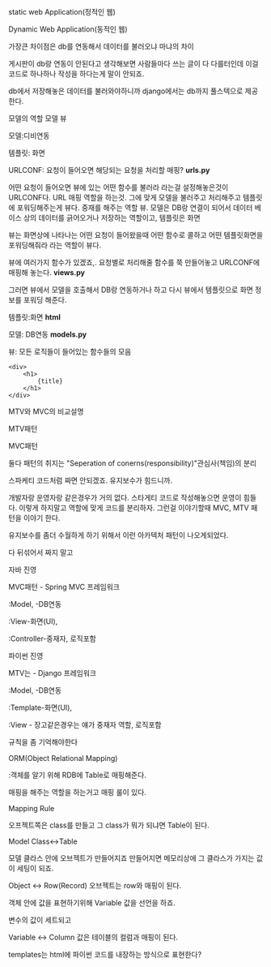 static web Application(정적인 웹)



Dynamic Web Application(동적인 웹)



가장큰 차이점은 db를 연동해서 데이터를 불러오냐 마냐의 차이

게시판이 db랑 연동이 안된다고 생각해보면 사람들마다 쓰는 글이 다 다를터인데 이걸 코드로 하나하나 작성을 하다는게 말이 안되죠.

db에서 저장해놓은 데이터를 불러와야하니까 django에서는 db까지 풀스텍으로 제공한다.

모델의 역할 모델 뷰

모델:디비연동

템플릿: 화면

URLCONF: 요청이 들어오면 해당되는 요청을 처리할 매핑? **urls.py**

어떤 요청이 들어오면 뷰에 있는 어떤 함수를 불러라 라는걸 설정해놓은것이 URLCONF다. URL 매핑 역할을 하는것. 그에 맞게 모델을 불러주고 처리해주고 템플릿에 포워딩해주는게 뷰다. 중재를 해주는 역할 뷰. 모델은 DB랑 연결이 되어서 데이터 베이스 상의 데이터를 긁어오거나 저장하는 역할이고, 템플릿은 화면

뷰는 화면상에 나타나는 어떤 요청이 들어왔을때 어떤 함수로 콜하고 어떤 템플릿화면을 포워딩해줘라 라는 역할이 뷰다. 

뷰에 여러가지 함수가 있겠죠,. 요청별로 처리해줄 함수를 쭉 만들어놓고 URLCONF에 매핑해 놓는다. **views.py**

그러면 뷰에서 모델을 호출해서 DB랑 연동하거나 하고 다시 뷰에서 템플릿으로 화면 정보를 포워딩 해준다.



템플릿:화면 **html**

모델: DB연동 **models.py**

뷰: 모든 로직들이 들어있는 함수들의 모음







<html>

<body>

	<div>
	    <h1>
	        {title}
	    </h1>
	</div>
</body>



MTV와 MVC의 비교설명

MTV패턴

MVC패턴



둘다 패턴의 취지는 "Seperation of conerns(responsibility)"관심사(책임)의 분리



스파케티 코드처럼 짜면 안되겠죠. 유지보수가 힘드니까.

개발자랑 운영자랑 같은경우가 거의 없다. 스타게티 코드로 작성해놓으면 운영이 힘들다. 이렇게 하지말고 역할에 맞게 코드를 분리하자. 그런걸 이야기할때 MVC, MTV 패턴을 이야기 한다. 



유지보수를 좀더 수월하게 하기 위해서 이런 아카텍처 패턴이 나오게되었다.



다 뒤섞어서 짜지 말고



자바 진영

MVC패턴 - Spring MVC 프레임워크

:Model, -DB연동

:View-화면(UI), 

:Controller-중재자, 로직포함



파이썬 진영

MTV는 - Django 프레임워크

:Model, -DB연동

:Template-화면(UI), 

:View - 장고같은경우는 얘가 중재자 역할, 로직포함



규칙을 좀 기억해야한다

ORM(Object Relational Mapping)

:객체를 알기 위해 RDB에 Table로 매핑해준다. 

매핑을 해주는 역할을 하는거고 매핑 룰이 있다.

Mapping Rule

오프젝트쪽은 class를 만들고 그 class가 뭐가 되냐면 Table이 된다. 

Model Class<->Table

모델 클라스 안에 오브젝트가 만들어지죠 만들어지면 메모리상에 그 클라스가 가지는 값이 세팅이 되죠. 

Object <-> Row(Record) 오브젝트는 row와 매핑이 된다.

객체 안에 값을 표현하기위해 Variable 값을 선언을 하죠. 

변수의 값이 세트되고

Variable <-> Column 값은 테이블의 컬럼과 매핑이 된다. 



templates는 html에 파이썬 코드를 내장하는 방식으로 표현한다?



